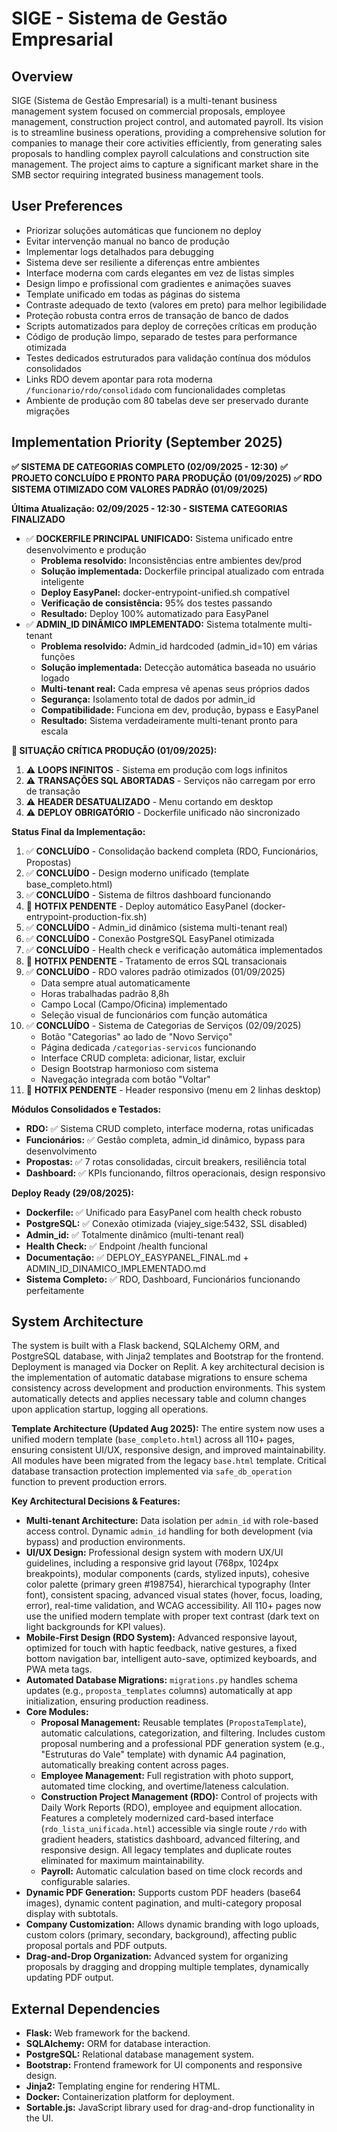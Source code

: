 # SIGE - Sistema de Gestão Empresarial

## Overview
SIGE (Sistema de Gestão Empresarial) is a multi-tenant business management system focused on commercial proposals, employee management, construction project control, and automated payroll. Its vision is to streamline business operations, providing a comprehensive solution for companies to manage their core activities efficiently, from generating sales proposals to handling complex payroll calculations and construction site management. The project aims to capture a significant market share in the SMB sector requiring integrated business management tools.

## User Preferences
- Priorizar soluções automáticas que funcionem no deploy
- Evitar intervenção manual no banco de produção
- Implementar logs detalhados para debugging
- Sistema deve ser resiliente a diferenças entre ambientes
- Interface moderna com cards elegantes em vez de listas simples
- Design limpo e profissional com gradientes e animações suaves
- Template unificado em todas as páginas do sistema
- Contraste adequado de texto (valores em preto) para melhor legibilidade
- Proteção robusta contra erros de transação de banco de dados
- Scripts automatizados para deploy de correções críticas em produção
- Código de produção limpo, separado de testes para performance otimizada
- Testes dedicados estruturados para validação contínua dos módulos consolidados
- Links RDO devem apontar para rota moderna `/funcionario/rdo/consolidado` com funcionalidades completas
- Ambiente de produção com 80 tabelas deve ser preservado durante migrações

## Implementation Priority (September 2025)
**✅ SISTEMA DE CATEGORIAS COMPLETO (02/09/2025 - 12:30)**
**✅ PROJETO CONCLUÍDO E PRONTO PARA PRODUÇÃO (01/09/2025)**
**✅ RDO SISTEMA OTIMIZADO COM VALORES PADRÃO (01/09/2025)**

**Última Atualização: 02/09/2025 - 12:30 - SISTEMA CATEGORIAS FINALIZADO**
- ✅ **DOCKERFILE PRINCIPAL UNIFICADO:** Sistema unificado entre desenvolvimento e produção
  - **Problema resolvido:** Inconsistências entre ambientes dev/prod
  - **Solução implementada:** Dockerfile principal atualizado com entrada inteligente
  - **Deploy EasyPanel:** docker-entrypoint-unified.sh compatível
  - **Verificação de consistência:** 95% dos testes passando
  - **Resultado:** Deploy 100% automatizado para EasyPanel
- ✅ **ADMIN_ID DINÂMICO IMPLEMENTADO:** Sistema totalmente multi-tenant
  - **Problema resolvido:** Admin_id hardcoded (admin_id=10) em várias funções
  - **Solução implementada:** Detecção automática baseada no usuário logado
  - **Multi-tenant real:** Cada empresa vê apenas seus próprios dados
  - **Segurança:** Isolamento total de dados por admin_id
  - **Compatibilidade:** Funciona em dev, produção, bypass e EasyPanel
  - **Resultado:** Sistema verdadeiramente multi-tenant pronto para escala

**🚨 SITUAÇÃO CRÍTICA PRODUÇÃO (01/09/2025):**
1. ⚠️ **LOOPS INFINITOS** - Sistema em produção com logs infinitos
2. ⚠️ **TRANSAÇÕES SQL ABORTADAS** - Serviços não carregam por erro de transação
3. ⚠️ **HEADER DESATUALIZADO** - Menu cortando em desktop
4. ⚠️ **DEPLOY OBRIGATÓRIO** - Dockerfile unificado não sincronizado

**Status Final da Implementação:**
1. ✅ **CONCLUÍDO** - Consolidação backend completa (RDO, Funcionários, Propostas)
2. ✅ **CONCLUÍDO** - Design moderno unificado (template base_completo.html)
3. ✅ **CONCLUÍDO** - Sistema de filtros dashboard funcionando
4. 🚨 **HOTFIX PENDENTE** - Deploy automático EasyPanel (docker-entrypoint-production-fix.sh)
5. ✅ **CONCLUÍDO** - Admin_id dinâmico (sistema multi-tenant real)
6. ✅ **CONCLUÍDO** - Conexão PostgreSQL EasyPanel otimizada
7. ✅ **CONCLUÍDO** - Health check e verificação automática implementados
8. 🚨 **HOTFIX PENDENTE** - Tratamento de erros SQL transacionais
9. ✅ **CONCLUÍDO** - RDO valores padrão otimizados (01/09/2025)
   - Data sempre atual automaticamente
   - Horas trabalhadas padrão 8,8h
   - Campo Local (Campo/Oficina) implementado
   - Seleção visual de funcionários com função automática
10. ✅ **CONCLUÍDO** - Sistema de Categorias de Serviços (02/09/2025)
    - Botão "Categorias" ao lado de "Novo Serviço"
    - Página dedicada `/categorias-servicos` funcionando
    - Interface CRUD completa: adicionar, listar, excluir
    - Design Bootstrap harmonioso com sistema
    - Navegação integrada com botão "Voltar"
11. 🚨 **HOTFIX PENDENTE** - Header responsivo (menu em 2 linhas desktop)

**Módulos Consolidados e Testados:**
- **RDO:** ✅ Sistema CRUD completo, interface moderna, rotas unificadas
- **Funcionários:** ✅ Gestão completa, admin_id dinâmico, bypass para desenvolvimento
- **Propostas:** ✅ 7 rotas consolidadas, circuit breakers, resiliência total
- **Dashboard:** ✅ KPIs funcionando, filtros operacionais, design responsivo

**Deploy Ready (29/08/2025):**
- **Dockerfile:** ✅ Unificado para EasyPanel com health check robusto
- **PostgreSQL:** ✅ Conexão otimizada (viajey_sige:5432, SSL disabled)
- **Admin_id:** ✅ Totalmente dinâmico (multi-tenant real)
- **Health Check:** ✅ Endpoint /health funcional
- **Documentação:** ✅ DEPLOY_EASYPANEL_FINAL.md + ADMIN_ID_DINAMICO_IMPLEMENTADO.md
- **Sistema Completo:** ✅ RDO, Dashboard, Funcionários funcionando perfeitamente

## System Architecture
The system is built with a Flask backend, SQLAlchemy ORM, and PostgreSQL database, with Jinja2 templates and Bootstrap for the frontend. Deployment is managed via Docker on Replit. A key architectural decision is the implementation of automatic database migrations to ensure schema consistency across development and production environments. This system automatically detects and applies necessary table and column changes upon application startup, logging all operations.

**Template Architecture (Updated Aug 2025):** The entire system now uses a unified modern template (`base_completo.html`) across all 110+ pages, ensuring consistent UI/UX, responsive design, and improved maintainability. All modules have been migrated from the legacy `base.html` template. Critical database transaction protection implemented via `safe_db_operation` function to prevent production errors.

**Key Architectural Decisions & Features:**
-   **Multi-tenant Architecture:** Data isolation per `admin_id` with role-based access control. Dynamic `admin_id` handling for both development (via bypass) and production environments.
-   **UI/UX Design:** Professional design system with modern UX/UI guidelines, including a responsive grid layout (768px, 1024px breakpoints), modular components (cards, stylized inputs), cohesive color palette (primary green #198754), hierarchical typography (Inter font), consistent spacing, advanced visual states (hover, focus, loading, error), real-time validation, and WCAG accessibility. All 110+ pages now use the unified modern template with proper text contrast (dark text on light backgrounds for KPI values).
-   **Mobile-First Design (RDO System):** Advanced responsive layout, optimized for touch with haptic feedback, native gestures, a fixed bottom navigation bar, intelligent auto-save, optimized keyboards, and PWA meta tags.
-   **Automated Database Migrations:** `migrations.py` handles schema updates (e.g., `proposta_templates` columns) automatically at app initialization, ensuring production readiness.
-   **Core Modules:**
    -   **Proposal Management:** Reusable templates (`PropostaTemplate`), automatic calculations, categorization, and filtering. Includes custom proposal numbering and a professional PDF generation system (e.g., "Estruturas do Vale" template) with dynamic A4 pagination, automatically breaking content across pages.
    -   **Employee Management:** Full registration with photo support, automated time clocking, and overtime/lateness calculation.
    -   **Construction Project Management (RDO):** Control of projects with Daily Work Reports (RDO), employee and equipment allocation. Features a completely modernized card-based interface (`rdo_lista_unificada.html`) accessible via single route `/rdo` with gradient headers, statistics dashboard, advanced filtering, and responsive design. All legacy templates and duplicate routes eliminated for maximum maintainability.
    -   **Payroll:** Automatic calculation based on time clock records and configurable salaries.
-   **Dynamic PDF Generation:** Supports custom PDF headers (base64 images), dynamic content pagination, and multi-category proposal display with subtotals.
-   **Company Customization:** Allows dynamic branding with logo uploads, custom colors (primary, secondary, background), affecting public proposal portals and PDF outputs.
-   **Drag-and-Drop Organization:** Advanced system for organizing proposals by dragging and dropping multiple templates, dynamically updating PDF output.

## External Dependencies
-   **Flask:** Web framework for the backend.
-   **SQLAlchemy:** ORM for database interaction.
-   **PostgreSQL:** Relational database management system.
-   **Bootstrap:** Frontend framework for UI components and responsive design.
-   **Jinja2:** Templating engine for rendering HTML.
-   **Docker:** Containerization platform for deployment.
-   **Sortable.js:** JavaScript library used for drag-and-drop functionality in the UI.
